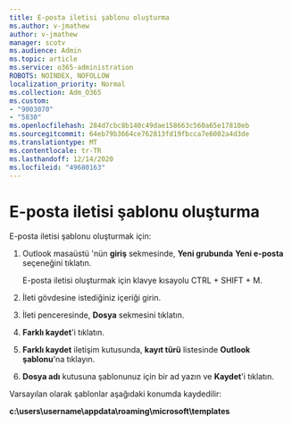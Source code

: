 ```yaml
---
title: E-posta iletisi şablonu oluşturma
ms.author: v-jmathew
author: v-jmathew
manager: scotv
ms.audience: Admin
ms.topic: article
ms.service: o365-administration
ROBOTS: NOINDEX, NOFOLLOW
localization_priority: Normal
ms.collection: Adm_O365
ms.custom:
- "9003070"
- "5830"
ms.openlocfilehash: 284d7cbc8b140c49dae158663c560a65e17810eb
ms.sourcegitcommit: 64eb79b3664ce762813fd19fbcca7e6002a4d3de
ms.translationtype: MT
ms.contentlocale: tr-TR
ms.lasthandoff: 12/14/2020
ms.locfileid: "49680163"
---
```

# <a name="create-an-email-message-template"></a>E-posta iletisi şablonu oluşturma

E-posta iletisi şablonu oluşturmak için:

1. Outlook masaüstü 'nün **giriş** sekmesinde, **Yeni grubunda** **Yeni e-posta** seçeneğini tıklatın.

    E-posta iletisi oluşturmak için klavye kısayolu CTRL + SHIFT + M.

2. İleti gövdesine istediğiniz içeriği girin.
3. İleti penceresinde, **Dosya** sekmesini tıklatın.
4. **Farklı kaydet**'i tıklatın.
5. **Farklı kaydet** iletişim kutusunda, **kayıt türü** listesinde **Outlook şablonu**'na tıklayın.
6. **Dosya adı** kutusuna şablonunuz için bir ad yazın ve **Kaydet**'i tıklatın.

Varsayılan olarak şablonlar aşağıdaki konumda kaydedilir:

**c:\users\username\appdata\roaming\microsoft\templates**
